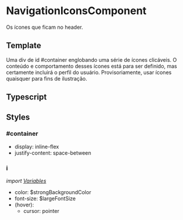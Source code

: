 # NavigationIconsComponent
Os ícones que ficam no header.
## Template
Uma div de id #container englobando uma série de ícones clicáveis. O conteúdo e comportamento desses ícones está para ser definido, mas certamente incluirá o perfil do usuário. Provisoriamente, usar ícones quaisquer para fins de ilustração.
## Typescript

## Styles
### \#container
- display: inline-flex
- justify-content: space-between

### i
*import [Variables](/Docs/src/Variables.md)*
- color: $strongBackgroundColor
- font-size: $largeFontSize
- (hover): 
    - cursor: pointer